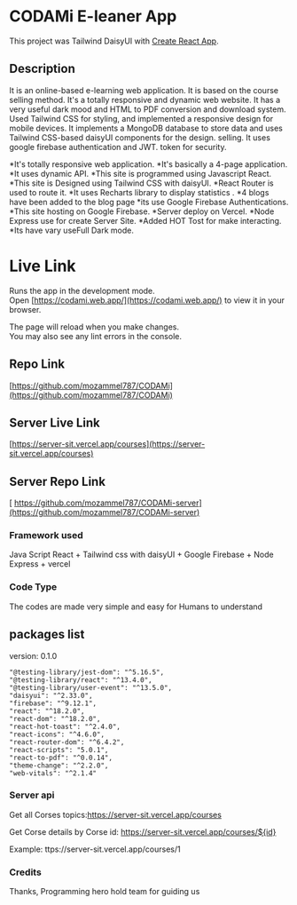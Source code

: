 # CODAMi E-leaner App

This project was Tailwind DaisyUI with [Create React App](https://github.com/facebook/create-react-app).

## Description

It is an online-based e-learning web application. It is based on the course selling method. It's a totally responsive and dynamic web website. It has a very useful dark mood and HTML to PDF conversion and download system. Used Tailwind CSS for styling, and implemented a responsive design for mobile devices. It implements a MongoDB database to store data and uses Tailwind CSS-based daisyUI components for the design. selling. It uses google firebase authentication and JWT. token for security.

*It's totally responsive web application.
*It's basically a 4-page application.
*It uses dynamic API.
*This site is programmed using Javascript React.
*This site is Designed using Tailwind CSS with daisyUI.
*React Router is used to route it.
*It uses Recharts library to display statistics .
*4 blogs have been added to the blog page
*its use Google Firebase Authentications.
*This site hosting on Google Firebase.
*Server deploy on Vercel.
*Node Express use for create Server Site.
*Added HOT Tost for make interacting.
*Its have vary useFull Dark mode.

# Live Link

Runs the app in the development mode.\
Open [https://codami.web.app/](https://codami.web.app/) to view it in your browser.

The page will reload when you make changes.\
You may also see any lint errors in the console.

## Repo Link

[https://github.com/mozammel787/CODAMi](https://github.com/mozammel787/CODAMi)

## Server Live Link

[https://server-sit.vercel.app/courses](https://server-sit.vercel.app/courses)

## Server Repo Link

[ https://github.com/mozammel787/CODAMi-server](https://github.com/mozammel787/CODAMi-server)

### Framework used

Java Script React + Tailwind css with daisyUI + Google Firebase + Node Express + vercel

### Code Type

The codes are made very simple and easy for Humans to understand

## packages list

version: 0.1.0

    "@testing-library/jest-dom": "^5.16.5",
    "@testing-library/react": "^13.4.0",
    "@testing-library/user-event": "^13.5.0",
    "daisyui": "^2.33.0",
    "firebase": "^9.12.1",
    "react": "^18.2.0",
    "react-dom": "^18.2.0",
    "react-hot-toast": "^2.4.0",
    "react-icons": "^4.6.0",
    "react-router-dom": "^6.4.2",
    "react-scripts": "5.0.1",
    "react-to-pdf": "^0.0.14",
    "theme-change": "^2.2.0",
    "web-vitals": "^2.1.4"

### Server api

Get all Corses topics:https://server-sit.vercel.app/courses

Get Corse details by Corse id: https://server-sit.vercel.app/courses/${id}

Example: ttps://server-sit.vercel.app/courses/1

### Credits

Thanks, Programming hero hold team for guiding us
